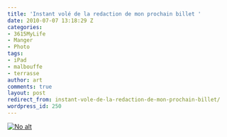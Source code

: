 ```yaml
---
title: 'Instant volé de la redaction de mon prochain billet '
date: 2010-07-07 13:18:29 Z
categories:
- 3615MyLife
- Manger
- Photo
tags:
- iPad
- malbouffe
- terrasse
author: art
comments: true
layout: post
redirect_from: instant-vole-de-la-redaction-de-mon-prochain-billet/
wordpress_id: 250
---
```


<a href="https://static.irz.fr/2010/07/l_2592_1936_B046EFB6-6657-4D1C-9899-9B4B8A7BA78A.jpeg"><img alt="No alt" data-src="https://static.irz.fr/2010/07/l_2592_1936_B046EFB6-6657-4D1C-9899-9B4B8A7BA78A.jpeg" src="https://static.irz.fr/thumb.php?size=<100&crop=0&src=https://static.irz.fr/2010/07/l_2592_1936_B046EFB6-6657-4D1C-9899-9B4B8A7BA78A.jpeg" /></a>
